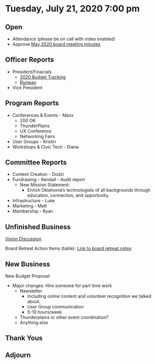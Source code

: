 # Tuesday, July 21, 2020 7:00 pm

## Open

- Attendance (please be on call with video enabled)
- Approve [May 2020 board meeting minutes](https://github.com/techlahoma/board_meetings/blob/master/2020/05_may_minutes.md)

## Officer Reports

- President/Finacials
  - [2020 Budget Tracking](https://docs.google.com/spreadsheets/d/10KlK1Yb6_Gp2sAZvnNZ5tbD08TMlkY_XINKqSM74CLo/edit?usp=sharing)
  - [Runway](https://docs.google.com/spreadsheets/d/1KJwYtzZFRyrqAQlxPbul3t5pmGXcjS-y4NlijMAU0Lk/edit?usp=sharing)
- Vice President

## Program Reports

- Conferences & Events - Maxx
  - 200 OK
  - ThunderPlains
  - UX Conference
  - Networking Fairs
- User Groups - Kristin
- Workshops & Civic Tech - Diana

## Committee Reports

- Content Creation - Dodzi
- Fundraising - Kendall - Audit report
  - New Mission Statement:
    - Enrich Oklahoma’s technologists of all backgrounds through education, connection, and opportunity.
- Infrastructure - Luke
- Marketing - Matt
- Membership - Ryan

## Unfinished Business

[Vision Discussion](https://docs.google.com/document/d/1XS7WrOjEUrEoWMxFdeL2BubBoOqozTDjAof3GvZ51Q4/edit#bookmark=id.29hq5ukobxyh)

Board Retreat Action Items (table):
[Link to board retreat notes](https://docs.google.com/document/d/1TeeipFHbYwD6iJZ6vT2G7VaAnpDQ1C50DU8IhPW4_84/edit?usp=sharing)

## New Business

New Budget Proposal
  - Major changes: Hire someone for part time work
    - Newsletter
      - Including online content and volunteer recognition we talked about.
      - User Group communication
      - 5-10 hours/week
    - Thunderplains or other event coordination? 
    - Anything else
    
## Thank Yous

## Adjourn
